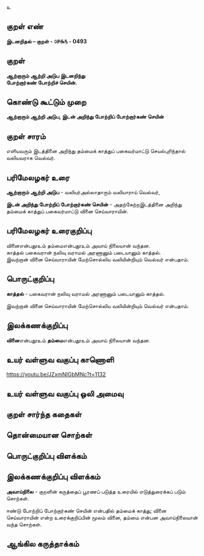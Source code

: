 உ

## குறள் எண் 

**இடனறிதல்  – குறள் - ௦௪௯௩ - 0493**  

## குறள் 

**ஆற்றாரும் ஆற்றி அடுப இடனறிந்து  
போற்றார்கண் போற்றிச் செயின்.**

## கொண்டு கூட்டும் முறை

**ஆற்றாரும் ஆற்றி அடுப, இடன் அறிந்து போற்றிப் போற்றார்கண் செயின்**

## குறள் சாரம் 

எளியவரும் இடத்தினை அறிந்து தம்மைக் காத்துப் பகைவர்மாட்டு செயல்புரிந்தால் வலியவராக வெல்வர்.  

## பரிமேலழகர் உரை

**ஆற்றாரும் ஆற்றி அடுப** - வலியர்அல்லாதாரும் வலியாராய் வெல்வர்,  

**இடன் அறிந்து போற்றிப் போற்றார்கண் செயின்** - அதற்கேற்றஇடத்தினை அறிந்து தம்மைக் காத்துப் பகைவர்மாட்டு வினை செய்வாராயின். 

## பரிமேலழகர் உரைகுறிப்பு   

வினைஎன்பதூஉம் தம்மைஎன்பதூஉம் அவாய் நிலையான் வந்தன.  
காத்தல் பகைவரான் நலிவு வராமல் அரணானும் படையானும் காத்தல்.   
இவற்றான் வினை செய்வாராயின் மேற்சொல்லிய வலியின்றியும் வெல்வர் என்பதாம்.    

## பொருட்குறிப்பு 
 
**காத்தல்** - பகைவரான் நலிவு வராமல் அரணானும் படையானும் காத்தல்.  

இவற்றான் வினை செய்வாராயின் மேற்சொல்லிய வலியின்றியும் வெல்வர் என்பதாம்.    

## இலக்கணக்குறிப்பு  

**வினை**என்பதூஉம் **தம்மை**என்பதூஉம் அவாய் நிலையான் வந்தன.   

## உயர் வள்ளுவ வகுப்பு காணொளி

https://youtu.be/JZxmNIGbMNc?t=1132

## உயர் வள்ளுவ வகுப்பு ஒலி அமைவு 

 
## குறள் சார்ந்த கதைகள் 


## தொன்மையான சொற்கள்


## பொருட்குறிப்பு விளக்கம்


## இலக்கணக்குறிப்பு விளக்கம்

**அவாய்நிலை** - குறளின் கருத்தைப் பூரணப் படுத்த உரையில் எடுத்துரைக்கப் படும் சொற்கள். 

ஈண்டு போற்றிப் போற்றார்கண் செயின் என்பதில் தம்மைக் காத்து; வினை செய்வாராயின் என்ற உரைக்குறிப்பின் மூலம் வினை, தம்மை என்பன அவாய்நிலையான் வந்த சொற்கள்.

## ஆங்கில கருத்தாக்கம் 


